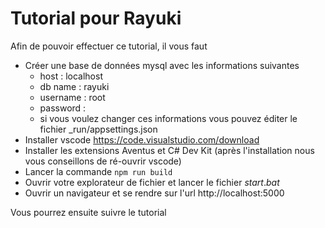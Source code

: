 # Tutorial pour Rayuki

Afin de pouvoir effectuer ce tutorial, il vous faut

- Créer une base de données mysql avec les informations suivantes
    - host : localhost
    - db name : rayuki
    - username : root
    - password : 
    - si vous voulez changer ces informations vous pouvez éditer le fichier _run/appsettings.json
- Installer vscode https://code.visualstudio.com/download
- Installer les extensions Aventus et C# Dev Kit (après l'installation nous vous conseillons de ré-ouvrir vscode)
- Lancer la commande `npm run build`
- Ouvrir votre explorateur de fichier et lancer le fichier $start.bat$
- Ouvrir un navigateur et se rendre sur l'url http://localhost:5000

Vous pourrez ensuite suivre le tutorial